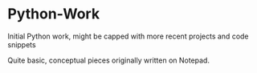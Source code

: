 # Python-Work
Initial Python work, might be capped with more recent projects and code snippets

Quite basic, conceptual pieces originally written on Notepad. 
